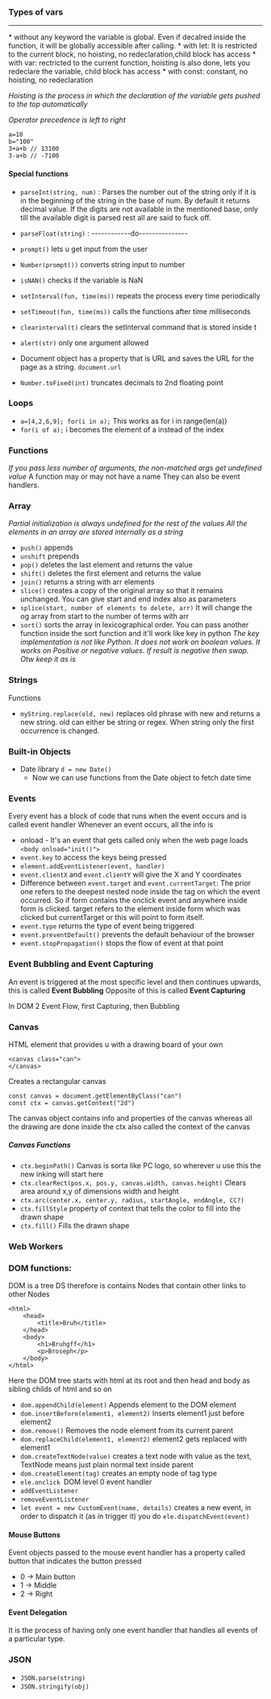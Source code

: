 ### Types of vars
<hr>
* without any keyword the variable is  global. Even if decalred inside the function, it will be globally accessible after calling.
* with let: It is restricted to the current block, no hoisting, no redeclaration,child block has access
* with var: rectricted to the current function, hoisting is also done, lets you redeclare the variable, child block has access
* with const: constant, no hoisting, no redeclaration

*Hoisting is the process in which the declaration of the variable gets pushed to the top automatically*

*Operator precedence is left to right*
```
a=10
b="100"
3+a+b // 13100
3-a+b // -7100
```

#### Special functions
* `parseInt(string, num)` : Parses the number out of the string only if it is in the beginning of the string in the base of num. By default it returns decimal value. If the digits are not available in the mentioned base, only till the available digit is parsed rest all are said to fuck off.
* `parseFloat(string)` : ------------do---------------
* `prompt()` lets u get input from the user
* `Number(prompt())` converts string input to number
* `isNAN()` checks if the variable is NaN
* `setInterval(fun, time(ms))` repeats the process every time periodically
* `setTimeout(fun, time(ms))` calls the functions after time milliseconds
* `clearinterval(t)` clears the setInterval command that is stored inside t
* `alert(str)` only one argument allowed
* Document object has a property that is URL and saves the URL for the page as a string. `document.url`

* `Number.toFixed(int)` truncates decimals to 2nd floating point

### Loops
* `a=[4,2,6,9]; for(i in a);` This works as for i in range(len(a))
* `for(i of a);` i becomes the element of a instead of the index


### Functions
*If you pass less number of arguments, the non-matched args get undefined value*
A function may or may not have a name
They can also be event handlers.

### Array
*Partial initialization is always undefined for the rest of the values*
*All the elements in an array are stored internally as a string*
* `push()` appends
* `unshift` prepends
* `pop()` deletes the last element and returns the value
* `shift()` deletes the first element and returns the value
* `join()` returns a string with arr elements
* `slice()` creates a copy of the original array so that it remains unchanged. You can give start and end index also as parameters
* `splice(start, number of elements to delete, arr)` It will change the og array from start to the number of terms with arr
* `sort()` sorts the array in lexicographical order. You can pass another function inside the sort function and it'll work like key in python
*The key implementation is not like Python. It does not work on boolean values. It works on Positive or negative values. If result is negative then swap. Otw keep it as is*

### Strings
Functions
* `myString.replace(old, new)` replaces old phrase with new and returns a new string. old can either be string or regex. When string only the first occurrence is changed.


### Built-in Objects
* Date library `d = new Date()`
	* Now we can use functions from the Date object to fetch date time

### Events
Every event has a block of code that runs when the event occurs and is called event handler
Whenever an event occurs, all the info is 
* onload - It's an event that gets called only when the web page loads `<body onload="init()">`
* `event.key` to access the keys being pressed
* `element.addEventListener(event, handler)`
* `event.clientX` and `event.clientY` will give the X and Y coordinates
* Difference between `event.target` and `event.currentTarget`: The prior one refers to the deepest nested node inside the tag on which the event occurred. So if form contains the onclick event and anywhere inside form is clicked. target refers to the element inside form which was clicked but currentTarget or this will point to form itself.
* `event.type` returns the type of event being triggered
* `event.preventDefault()` prevents the default behaviour of the browser
* `event.stopPropagation()` stops the flow of event at that point

### Event Bubbling and Event Capturing
An event is triggered at the most specific level and then continues upwards, this is called **Event Bubbling**
Opposite of this is called **Event Capturing**

In DOM 2 Event Flow, first Capturing, then Bubbling

### Canvas
HTML element that provides u with a drawing board of your own
```
<canvas class="can">
</canvas>
```
Creates a rectangular canvas
```
const canvas = document.getElementByClass("can")
const ctx = canvas.getContext("2d")
```
The canvas object contains info and properties of the canvas whereas all the drawing are done inside the ctx also called the context of the canvas

##### Canvas Functions
* `ctx.beginPath()` Canvas is sorta like PC logo, so wherever u use this the new inking will start here
* `ctx.clearRect(pos.x, pos.y, canvas.width, canvas.height)` Clears area around x,y of dimensions width and height
* `ctx.arc(center.x, center.y, radius, startAngle, endAngle, CC?)`
* `ctx.fillStyle` property of context that tells the color to fill into the drawn shape
* `ctx.fill()` Fills the drawn shape


### Web Workers


### DOM functions:
DOM is a tree DS therefore is contains Nodes that contain other links to other Nodes
```
<html>
	<head>
		<title>Bruh</title>
	</head>
	<body>
		<h1>Bruhgff</h1>
		<p>Broseph</p>
	</body>
</html>
```
Here the DOM tree starts with html at its root and then head and body as sibling childs of html and so on

* `dom.appendChild(element)` Appends element to the DOM element
* `dom.insertBefore(element1, element2)` Inserts element1 just before element2
* `dom.remove()` Removes the node element from its current parent
* `dom.replaceChild(element1, element2)` element2 gets replaced with element1
* `dom.createTextNode(value)` creates a text node with value as the text, TextNode means just plain normal text inside parent
* `dom.createElement(tag)` creates an empty node of tag type
* `ele.onclick `DOM level 0 event handler
* `addEventListener`
* `removeEventListener`
* `let event = new CustomEvent(name, details)` creates a new event, in order to dispatch it (as in trigger it) you do `ele.dispatchEvent(event)`


#### Mouse Buttons
Event objects passed to the mouse event handler has a property called button that indicates the button pressed
* 0 -> Main button
* 1 -> Middle
* 2 -> Right

#### Event Delegation
It is the process of having only one event handler that handles all events of a particular type.


### JSON
* `JSON.parse(string)`
* `JSON.stringify(obj)`

